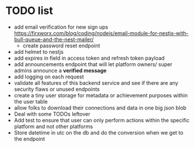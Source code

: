 # TODO list

- add email verification for new sign ups https://firxworx.com/blog/coding/nodejs/email-module-for-nestjs-with-bull-queue-and-the-nest-mailer/
  - create password reset endpoint
- add helmet to nestjs
- add expires in field in access token and refresh token payload
- add announcements endpoint that will let platform owners/ super admins announce a **verified message**
- add logging on each request
- validate all features of this backend service and see if there are any security flaws or unused endpoints
- create a tiny user storage for metadata or achievement purposes within the user table
- allow folks to download their connections and data in one big json blob
- Deal with some TODOs leftover
- Add test to ensure that user can only perform actions within the specific platform and not other platforms
- Store datetime in utc on the db and do the conversion when we get to the endpoint

